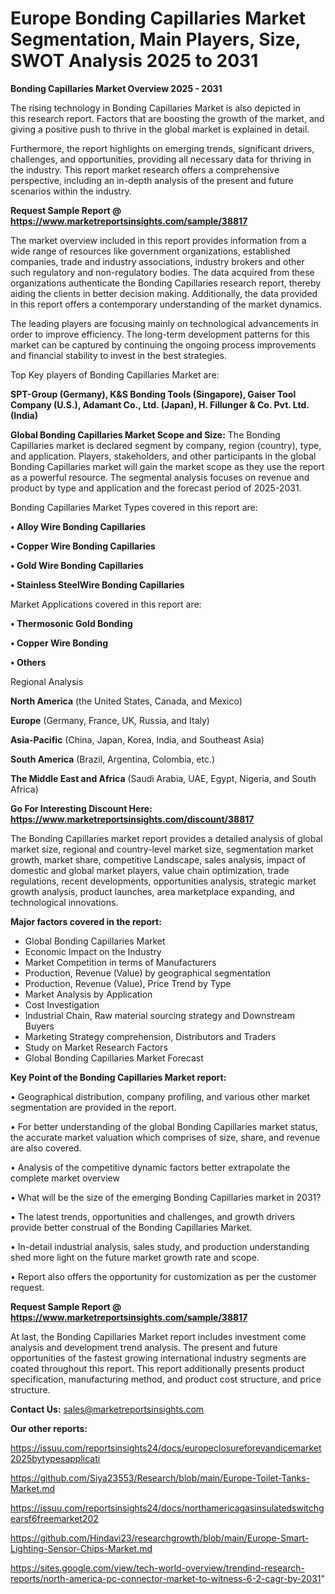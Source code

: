 # Europe Bonding Capillaries Market Segmentation, Main Players, Size, SWOT Analysis 2025 to 2031

<Strong> Bonding Capillaries Market Overview 2025 - 2031</strong>

The rising technology in Bonding Capillaries Market is also depicted in this research report. Factors that are boosting the growth of the market, and giving a positive push to thrive in the global market is explained in detail.

Furthermore, the report highlights on emerging trends, significant drivers, challenges, and opportunities, providing all necessary data for thriving in the industry. This report market research offers a comprehensive perspective, including an in-depth analysis of the present and future scenarios within the industry.

<strong>Request Sample Report @ <a href=https://www.marketreportsinsights.com/sample/38817>https://www.marketreportsinsights.com/sample/38817</a></strong>

The market overview included in this report provides information from a wide range of resources like government organizations, established companies, trade and industry associations, industry brokers and other such regulatory and non-regulatory bodies. The data acquired from these organizations authenticate the Bonding Capillaries research report, thereby aiding the clients in better decision making. Additionally, the data provided in this report offers a contemporary understanding of the market dynamics.

The leading players are focusing mainly on technological advancements in order to improve efficiency. The long-term development patterns for this market can be captured by continuing the ongoing process improvements and financial stability to invest in the best strategies.

Top Key players of Bonding Capillaries Market are:

<strong>SPT-Group (Germany), K&S Bonding Tools (Singapore), Gaiser Tool Company (U.S.), Adamant Co., Ltd. (Japan), H. Fillunger & Co. Pvt. Ltd. (India)</strong>

<strong><b>Global Bonding Capillaries Market Scope and Size:</b></strong>
The Bonding Capillaries market is declared segment by company, region (country), type, and application. Players, stakeholders, and other participants in the global Bonding Capillaries market will gain the market scope as they use the report as a powerful resource. The segmental analysis focuses on revenue and product by type and application and the forecast period of 2025-2031.

Bonding Capillaries Market Types covered in this report are:

<strong>•  Alloy Wire Bonding Capillaries

•  Copper Wire Bonding Capillaries

•  Gold Wire Bonding Capillaries

•  Stainless SteelWire Bonding Capillaries</strong>

Market Applications covered in this report are:

<strong>•  Thermosonic Gold Bonding

•  Copper Wire Bonding

•  Others</strong> 

Regional Analysis

<strong>North America</strong> (the United States, Canada, and Mexico)

<strong>Europe</strong> (Germany, France, UK, Russia, and Italy)

<strong>Asia-Pacific</strong> (China, Japan, Korea, India, and Southeast Asia)

<strong>South America</strong> (Brazil, Argentina, Colombia, etc.)

<strong>The Middle East and Africa</strong> (Saudi Arabia, UAE, Egypt, Nigeria, and South Africa)

<strong>Go For Interesting Discount Here: <a href=https://www.marketreportsinsights.com/discount/38817>https://www.marketreportsinsights.com/discount/38817</a></strong>

The Bonding Capillaries market report provides a detailed analysis of global market size, regional and country-level market size, segmentation market growth, market share, competitive Landscape, sales analysis, impact of domestic and global market players, value chain optimization, trade regulations, recent developments, opportunities analysis, strategic market growth analysis, product launches, area marketplace expanding, and technological innovations.

<strong><b>Major factors covered in the report:</b></strong>
<ul>
  <li>Global Bonding Capillaries Market </li>
  <li>Economic Impact on the Industry</li>
  <li>Market Competition in terms of Manufacturers</li>
  <li>Production, Revenue (Value) by geographical segmentation</li>
  <li>Production, Revenue (Value), Price Trend by Type</li>
  <li>Market Analysis by Application</li>
  <li>Cost Investigation</li>
  <li>Industrial Chain, Raw material sourcing strategy and Downstream Buyers</li>
  <li>Marketing Strategy comprehension, Distributors and Traders</li>
  <li>Study on Market Research Factors</li>
  <li>Global Bonding Capillaries Market Forecast</li>
</ul>

<strong><b>Key Point of the Bonding Capillaries Market report:</b></strong>

• Geographical distribution, company profiling, and various other market segmentation are provided in the report.

• For better understanding of the global Bonding Capillaries market status, the accurate market valuation which comprises of size, share, and revenue are also covered.

• Analysis of the competitive dynamic factors better extrapolate the complete market overview

• What will be the size of the emerging Bonding Capillaries market in 2031?

• The latest trends, opportunities and challenges, and growth drivers provide better construal of the Bonding Capillaries Market.

• In-detail industrial analysis, sales study, and production understanding shed more light on the future market growth rate and scope.

• Report also offers the opportunity for customization as per the customer request.

<strong>Request Sample Report @ <a href=https://www.marketreportsinsights.com/sample/38817>https://www.marketreportsinsights.com/sample/38817</a></strong>

At last, the Bonding Capillaries Market report includes investment come analysis and development trend analysis. The present and future opportunities of the fastest growing international industry segments are coated throughout this report. This report additionally presents product specification, manufacturing method, and product cost structure, and price structure.

<strong>Contact Us:</strong>
sales@marketreportsinsights.com

<strong>Our other reports:</strong>

<a href=https://issuu.com/reportsinsights24/docs/europeclosureforevandicemarket2025bytypesapplicati>https://issuu.com/reportsinsights24/docs/europeclosureforevandicemarket2025bytypesapplicati</a>

<a href=https://github.com/Siya23553/Research/blob/main/Europe-Toilet-Tanks-Market.md>https://github.com/Siya23553/Research/blob/main/Europe-Toilet-Tanks-Market.md</a>

<a href=https://issuu.com/reportsinsights24/docs/northamericagasinsulatedswitchgearsf6freemarket202>https://issuu.com/reportsinsights24/docs/northamericagasinsulatedswitchgearsf6freemarket202</a>

<a href=https://github.com/Hindavi23/researchgrowth/blob/main/Europe-Smart-Lighting-Sensor-Chips-Market.md>https://github.com/Hindavi23/researchgrowth/blob/main/Europe-Smart-Lighting-Sensor-Chips-Market.md</a>

<a href=https://sites.google.com/view/tech-world-overview/trendind-research-reports/north-america-pc-connector-market-to-witness-6-2-cagr-by-2031>https://sites.google.com/view/tech-world-overview/trendind-research-reports/north-america-pc-connector-market-to-witness-6-2-cagr-by-2031</a>"
